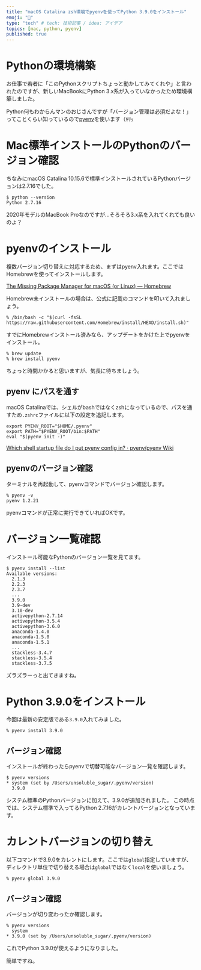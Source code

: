```yaml
---
title: "macOS Catalina zsh環境でpyenvを使ってPython 3.9.0をインストール"
emoji: "🐍"
type: "tech" # tech: 技術記事 / idea: アイデア
topics: [mac, python, pyenv]
published: true
---
```


# Pythonの環境構築
お仕事で若者に「このPythonスクリプトちょっと動かしてみてくれや」と言われたのですが、新しいMacBookにPython 3.x系が入っていなかったため環境構築しました。

Python何もわからんマンのおじさんですが「バージョン管理は必須だよな！」ってことくらい知っているので[pyenv](https://github.com/pyenv/pyenv)を使います（ｷﾘｯ

# Mac標準インストールのPythonのバージョン確認
ちなみにmacOS Catalina 10.15.6で標準インストールされているPythonバージョンは2.7.16でした。

```
$ python --version
Python 2.7.16
```

2020年モデルのMacBook Proなのですが…そろそろ3.x系を入れてくれても良いのよ？

# pyenvのインストール
複数バージョン切り替えに対応するため、まずはpyenv入れます。ここではHomebrewを使ってインストールします。

[The Missing Package Manager for macOS (or Linux) — Homebrew](https://brew.sh/)

Homebrew未インストールの場合は、公式に記載のコマンドを叩いて入れましょう。
```shell
% /bin/bash -c "$(curl -fsSL https://raw.githubusercontent.com/Homebrew/install/HEAD/install.sh)"
```

すでにHomebrewインストール済みなら、アップデートをかけた上でpyenvをインストール。
```shell
% brew update
% brew install pyenv
```
ちょっと時間かかると思いますが、気長に待ちましょう。


## pyenv にパスを通す

macOS Catalinaでは、シェルがbashではなくzshになっているので、パスを通すため`.zshrc`ファイルに以下の設定を追記します。

```txt:.zshrc
export PYENV_ROOT="$HOME/.pyenv"
export PATH="$PYENV_ROOT/bin:$PATH"
eval "$(pyenv init -)"
```

[Which shell startup file do I put pyenv config in? · pyenv/pyenv Wiki](https://github.com/pyenv/pyenv/wiki#which-shell-startup-file-do-i-put-pyenv-config-in)

## pyenvのバージョン確認
ターミナルを再起動して、pyenvコマンドでバージョン確認します。

```shell
% pyenv -v
pyenv 1.2.21
```

pyenvコマンドが正常に実行できていればOKです。

# バージョン一覧確認
インストール可能なPythonのバージョン一覧を見てます。

```shell
$ pyenv install --list
Available versions:
  2.1.3
  2.2.3
  2.3.7
  ...
  3.9.0
  3.9-dev
  3.10-dev
  activepython-2.7.14
  activepython-3.5.4
  activepython-3.6.0
  anaconda-1.4.0
  anaconda-1.5.0
  anaconda-1.5.1
  ...
  stackless-3.4.7
  stackless-3.5.4
  stackless-3.7.5
```

ズラズラーっと出てきますね。

# Python 3.9.0をインストール
今回は最新の安定版である`3.9.0`入れてみました。

```
% pyenv install 3.9.0
```

## バージョン確認
インストールが終わったらpyenvで切替可能なバージョン一覧を確認します。

```
$ pyenv versions
* system (set by /Users/unsoluble_sugar/.pyenv/version)
  3.9.0
```
システム標準のPythonバージョンに加えて、3.9.0が追加されました。
この時点では、システム標準で入ってるPython 2.7.16がカレントバージョンとなっています。

# カレントバージョンの切り替え
以下コマンドで3.9.0をカレントにします。ここでは`global`指定していますが、ディレクトリ単位で切り替える場合は`global`ではなく`local`を使いましょう。

```
% pyenv global 3.9.0
```

## バージョン確認

バージョンが切り変わったか確認します。

```
% pyenv versions
  system
* 3.9.0 (set by /Users/unsoluble_sugar/.pyenv/version)
```
これでPython 3.9.0が使えるようになりました。

簡単ですね。